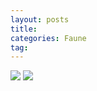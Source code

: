 ```yaml
---
layout: posts
title: 
categories: Faune
tag: 
---
```

<img src="/faune_flore_meyrin/images/P1060778.jpg" />
<img src="/faune_flore_meyrin/images/P1060818.jpg" />
